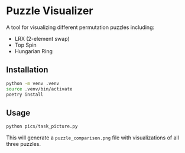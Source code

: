 # Puzzle Visualizer

A tool for visualizing different permutation puzzles including:
- LRX (2-element swap)
- Top Spin
- Hungarian Ring

## Installation

```bash
python -m venv .venv
source .venv/bin/activate
poetry install
```

## Usage

```bash
python pics/task_picture.py
```

This will generate a `puzzle_comparison.png` file with visualizations of all three puzzles.